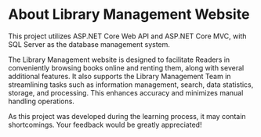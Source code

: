 # About Library Management Website

This project utilizes ASP.NET Core Web API and ASP.NET Core MVC, with SQL Server as the database management system.

The Library Management website is designed to facilitate Readers in conveniently browsing books online and renting them, along with several additional features. It also supports the Library Management Team in streamlining tasks such as information management, search, data statistics, storage, and processing. This enhances accuracy and minimizes manual handling operations.

As this project was developed during the learning process, it may contain shortcomings. Your feedback would be greatly appreciated!
